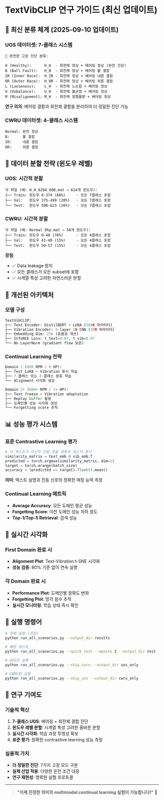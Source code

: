 # TextVibCLIP 연구 가이드 (최신 업데이트)

## 🎯 **최신 분류 체계 (2025-09-10 업데이트)**

### **UOS 데이터셋: 7-클래스 시스템**
```
🎯 완전한 고장 진단 분류:

H (Healthy):      H_H  - 회전체 정상 + 베어링 정상 (완전 건강)
B (Ball Fault):   H_B  - 회전체 정상 + 베어링 볼 결함  
IR (Inner Race):  H_IR - 회전체 정상 + 베어링 내륜 결함
OR (Outer Race):  H_OR - 회전체 정상 + 베어링 외륜 결함
L (Looseness):    L_H  - 회전체 느슨함 + 베어링 정상
U (Unbalance):    U_H  - 회전체 불균형 + 베어링 정상  
M (Misalignment): M_H  - 회전체 정렬불량 + 베어링 정상
```

**연구 의의**: 베어링 결함과 회전체 결함을 분리하여 더 정밀한 진단 가능

### **CWRU 데이터셋: 4-클래스 시스템**
```
Normal: 완전 정상
B:      볼 결함
IR:     내륜 결함  
OR:     외륜 결함
```

## 🔧 **데이터 분할 전략 (윈도우 레벨)**

### **UOS**: 시간적 분할
```
각 파일 (예: H_H_6204_600.mat → 624개 윈도우):
├── Train: 윈도우 0-374 (60%)     - 모든 7클래스 포함
├── Val:   윈도우 375-499 (20%)   - 모든 7클래스 포함  
└── Test:  윈도우 500-623 (20%)   - 모든 7클래스 포함
```

### **CWRU**: 시간적 분할
```
각 파일 (예: Normal_0hp.mat → 58개 윈도우):
├── Train: 윈도우 0-40 (70%)      - 모든 4클래스 포함
├── Val:   윈도우 41-49 (15%)     - 모든 4클래스 포함
└── Test:  윈도우 50-57 (15%)     - 모든 4클래스 포함  
```

**장점**: 
- ✅ Data leakage 방지
- ✅ 모든 클래스가 모든 subset에 포함
- ✅ 시계열 특성 고려한 자연스러운 분할

## 🚀 **개선된 아키텍처**

### **모델 구성**
```python
TextVibCLIP:
├── Text Encoder: DistilBERT + LoRA (589K 파라미터)
├── Vibration Encoder: 5-layer 1D-CNN (35M 파라미터)
├── Embedding Dim: 256 (효율성 개선)
├── InfoNCE Loss: τ_text=0.07, τ_vib=0.07
└── No LayerNorm (gradient flow 보존)
```

### **Continual Learning 전략**
```python
Domain 1 (600 RPM / 0 HP):
├── Text LoRA + Vibration 동시 학습
├── 7-클래스 또는 4-클래스 분류 학습
└── Alignment 시각화 생성

Domain 2+ (800+ RPM / 1+ HP):  
├── Text freeze + Vibration adaptation
├── Replay buffer 활용
├── 도메인별 성능 시각화 생성
└── Forgetting score 추적
```

## 📊 **성능 평가 시스템**

### **표준 Contrastive Learning 평가**
```python
# 각 텍스트가 자신의 진동 쌍을 정확히 찾는지 평가
similarity_matrix = text_emb @ vib_emb.T
predicted = torch.argmax(similarity_matrix, dim=1)  
target = torch.arange(batch_size)
accuracy = (predicted == target).float().mean()
```

**의미**: 텍스트 설명과 진동 신호의 정확한 매칭 능력 측정

### **Continual Learning 메트릭**
- **Average Accuracy**: 모든 도메인 평균 성능
- **Forgetting Score**: 이전 도메인 성능 저하 정도
- **Top-1/Top-5 Retrieval**: 검색 성능

## 🎨 **실시간 시각화**

### **First Domain 완료 시**
- **Alignment Plot**: Text-Vibration t-SNE 시각화
- **성능 검증**: 80% 기준 없이 연속 실행

### **각 Domain 완료 시**  
- **Performance Plot**: 도메인별 정확도 변화
- **Forgetting Plot**: 망각 점수 추적
- **실시간 모니터링**: 학습 상태 즉시 확인

## 🚀 **실행 명령어**

```bash
# 전체 실험 (권장)
python run_all_scenarios.py --output_dir results

# 빠른 테스트
python run_all_scenarios.py --quick_test --epochs 3 --output_dir test

# UOS만 실행  
python run_all_scenarios.py --skip_cwru --output_dir uos_only

# CWRU만 실행
python run_all_scenarios.py --skip_uos --output_dir cwru_only
```

## 🎯 **연구 기여도**

### **기술적 혁신**
1. **7-클래스 UOS**: 베어링 + 회전체 결합 진단
2. **윈도우 레벨 분할**: 시계열 특성 고려한 올바른 분할
3. **실시간 시각화**: 학습 과정 투명성 확보
4. **표준 평가**: 정확한 contrastive learning 성능 측정

### **실용적 가치**  
- **더 정밀한 진단**: 7가지 고장 모드 구분
- **실제 산업 적용**: 다양한 운전 조건 대응
- **연구 재현성**: 명확한 실험 프로토콜

---

> **"이제 진정한 의미의 multimodal continual learning 실험이 가능합니다!"** 🚀

